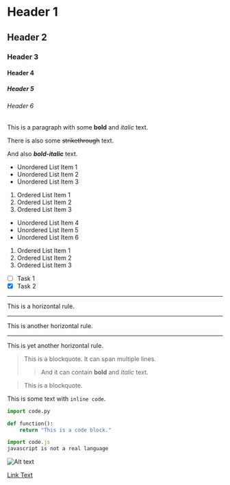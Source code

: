 # Header 1
## Header 2
### Header 3
#### Header 4
##### Header 5
###### Header 6

This is a paragraph with some **bold** and *italic* text.
 
There is also some ~~strikethrough~~ text.

And also ***bold-italic*** text.

* Unordered List Item 1
* Unordered List Item 2
* Unordered List Item 3

1. Ordered List Item 1
2. Ordered List Item 2
3. Ordered List Item 3

* Unordered List Item 4
* Unordered List Item 5
* Unordered List Item 6

1. Ordered List Item 1
2. Ordered List Item 2
3. Ordered List Item 3

- [ ] Task 1
- [x] Task 2

---
This is a horizontal rule.
***
This is another horizontal rule.
___
This is yet another horizontal rule.


> This is a blockquote.
> It can span multiple lines.
>    > And it can contain **bold** and *italic* text.

> This is a blockquote. 

This is some text with `inline code`.

```python
import code.py

def function():
    return "This is a code block."
```

```javascript
import code.js
javascript is not a real language
```



![Alt text](image.jpg)

[Link Text](https://www.example.com)